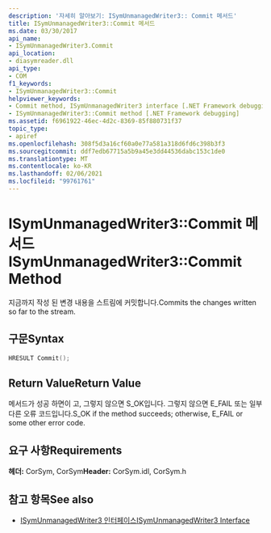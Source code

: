 ```yaml
---
description: '자세히 알아보기: ISymUnmanagedWriter3:: Commit 메서드'
title: ISymUnmanagedWriter3::Commit 메서드
ms.date: 03/30/2017
api_name:
- ISymUnmanagedWriter3.Commit
api_location:
- diasymreader.dll
api_type:
- COM
f1_keywords:
- ISymUnmanagedWriter3::Commit
helpviewer_keywords:
- Commit method, ISymUnmanagedWriter3 interface [.NET Framework debugging]
- ISymUnmanagedWriter3::Commit method [.NET Framework debugging]
ms.assetid: f6961922-46ec-4d2c-8369-85f880731f37
topic_type:
- apiref
ms.openlocfilehash: 308f5d3a16cf60a0e77a581a318d6fd6c398b3f3
ms.sourcegitcommit: ddf7edb67715a5b9a45e3dd44536dabc153c1de0
ms.translationtype: MT
ms.contentlocale: ko-KR
ms.lasthandoff: 02/06/2021
ms.locfileid: "99761761"
---
```

# <a name="isymunmanagedwriter3commit-method"></a><span data-ttu-id="ffdb0-103">ISymUnmanagedWriter3::Commit 메서드</span><span class="sxs-lookup"><span data-stu-id="ffdb0-103">ISymUnmanagedWriter3::Commit Method</span></span>

<span data-ttu-id="ffdb0-104">지금까지 작성 된 변경 내용을 스트림에 커밋합니다.</span><span class="sxs-lookup"><span data-stu-id="ffdb0-104">Commits the changes written so far to the stream.</span></span>  
  
## <a name="syntax"></a><span data-ttu-id="ffdb0-105">구문</span><span class="sxs-lookup"><span data-stu-id="ffdb0-105">Syntax</span></span>  
  
```cpp  
HRESULT Commit();  
```  
  
## <a name="return-value"></a><span data-ttu-id="ffdb0-106">Return Value</span><span class="sxs-lookup"><span data-stu-id="ffdb0-106">Return Value</span></span>  

 <span data-ttu-id="ffdb0-107">메서드가 성공 하면이 고, 그렇지 않으면 S_OK입니다. 그렇지 않으면 E_FAIL 또는 일부 다른 오류 코드입니다.</span><span class="sxs-lookup"><span data-stu-id="ffdb0-107">S_OK if the method succeeds; otherwise, E_FAIL or some other error code.</span></span>  
  
## <a name="requirements"></a><span data-ttu-id="ffdb0-108">요구 사항</span><span class="sxs-lookup"><span data-stu-id="ffdb0-108">Requirements</span></span>  

 <span data-ttu-id="ffdb0-109">**헤더:** CorSym, CorSym</span><span class="sxs-lookup"><span data-stu-id="ffdb0-109">**Header:** CorSym.idl, CorSym.h</span></span>  
  
## <a name="see-also"></a><span data-ttu-id="ffdb0-110">참고 항목</span><span class="sxs-lookup"><span data-stu-id="ffdb0-110">See also</span></span>

- [<span data-ttu-id="ffdb0-111">ISymUnmanagedWriter3 인터페이스</span><span class="sxs-lookup"><span data-stu-id="ffdb0-111">ISymUnmanagedWriter3 Interface</span></span>](isymunmanagedwriter3-interface.md)
